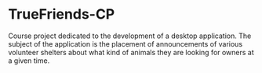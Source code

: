 # TrueFriends-CP
Course project dedicated to the development of a desktop application. The subject of the application is the placement of announcements of various volunteer shelters about what kind of animals they are looking for owners at a given time.
